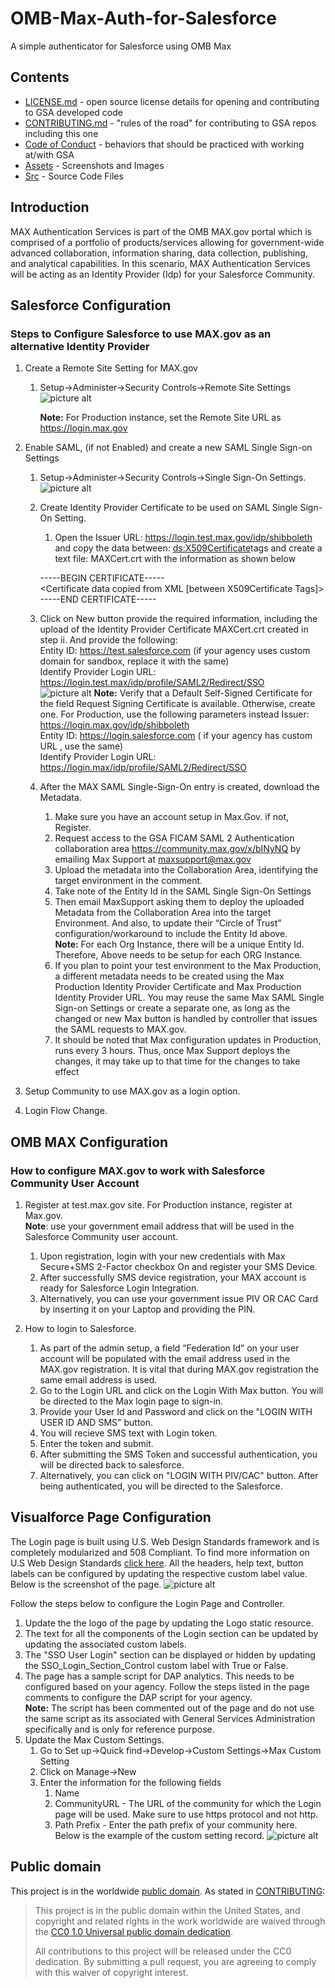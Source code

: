 # OMB-Max-Auth-for-Salesforce
A simple authenticator for Salesforce using OMB Max

## Contents
- [LICENSE.md](LICENSE.md) - open source license details for opening and contributing to GSA developed code
- [CONTRIBUTING.md](CONTRIBUTING.md) - "rules of the road" for contributing to GSA repos including this one
- [Code of Conduct](CODE_OF_CONDUCT.md) - behaviors that should be practiced with working at/with GSA
- [Assets](Assets) - Screenshots and Images
- [Src](Src) - Source Code Files  

## Introduction
MAX Authentication Services is part of the OMB MAX.gov portal which is comprised of a portfolio of products/services allowing for government-wide advanced collaboration, information sharing, data collection, publishing, and analytical capabilities.  In this scenario, MAX Authentication Services will be acting as an Identity Provider (Idp) for your Salesforce Community.

## Salesforce Configuration
### Steps to Configure Salesforce to use MAX.gov as an alternative Identity Provider
1. Create a Remote Site Setting for MAX.gov
    1. Setup->Administer->Security Controls->Remote Site Settings
![picture alt](https://github.com/GSA/OMB-Max-Auth-for-Salesforce/blob/master/Assets/Screenshot1.jpg)

        **Note:** For Production instance, set the Remote Site URL as https://login.max.gov

2. Enable SAML, (if not Enabled) and create a new SAML Single Sign-on Settings
    1. Setup->Administer->Security Controls->Single Sign-On Settings.<br>
    ![picture alt](https://github.com/GSA/OMB-Max-Auth-for-Salesforce/blob/master/Assets/Screenshot2.jpg)
    2.  Create Identity Provider Certificate to be used on SAML Single Sign-On Setting.
        1.  Open the Issuer URL: https://login.test.max.gov/idp/shibboleth and copy the data 
        between: <ds:X509Certificate>tags and create a text file: MAXCert.crt with the information as shown below <br>
       
        -----BEGIN CERTIFICATE----- <br>
        <Certificate data copied from XML [between X509Certificate Tags]> <br>
        -----END CERTIFICATE----- <br>

        
    4.  Click on New button provide the required information, including the upload of the Identity Provider Certificate               MAXCert.crt created in step ii. And provide the following: <br>
        Entity ID: https://test.salesforce.com (if your agency uses custom domain for sandbox, replace it with the same)<br> 
        Identify Provider Login URL: https://login.test.max/idp/profile/SAML2/Redirect/SSO <br>
        ![picture alt](https://github.com/GSA/OMB-Max-Auth-for-Salesforce/blob/master/Assets/Screenshot3.jpg)
        **Note:** Verify that a Default Self-Signed Certificate for the field Request Signing Certificate is available.               Otherwise, create one. For Production, use the following parameters instead
        Issuer: https://login.max.gov/idp/shibboleth  <br>
        Entity ID: https://login.salesforce.com ( if your agency has custom URL , use the same) <br>
        Identify Provider Login URL: https://login.max/idp/profile/SAML2/Redirect/SSO <br>

    5.  After the MAX SAML Single-Sign-On entry is created, download the Metadata.
        1.  Make sure you have an account setup in Max.Gov. if not, Register.
        2.  Request access to the GSA FICAM SAML 2 Authentication collaboration area https://community.max.gov/x/bINyNQ by                 emailing Max Support at maxsupport@max.gov 
        3.  Upload the metadata into the Collaboration Area, identifying the target environment in the comment.
        4.  Take note of the Entity Id in the SAML Single Sign-On Settings 
        5.  Then email MaxSupport asking them to deploy the uploaded Metadata from the Collaboration Area into the target                 Environment.  And also, to update their “Circle of Trust” configuration/workaround to include the Entity Id above.             <br>
            **Note:**   For each Org Instance, there will be a unique Entity Id. Therefore,  Above needs to be setup for each                         ORG Instance.
        6.  If you plan to point your test environment to the Max Production, a different metadata needs to be created using               the  Max Production Identity Provider Certificate and Max Production Identity Provider URL.  You may reuse the                 same Max SAML Single Sign-on Settings or create a separate one, as long as the changed or new Max button is                   handled by controller that issues the SAML requests to MAX.gov.
        7.  It should be noted that Max configuration updates in Production, runs every 3 hours. Thus, once Max Support                   deploys the changes, it may take up to that time for the changes to take effect

3. Setup Community to use MAX.gov as a login option.
4. Login Flow Change.


## OMB MAX Configuration
### How to configure MAX.gov to work with Salesforce Community User  Account

1. Register at test.max.gov site. For Production instance, register at Max.gov.<br>
    **Note**: use your government email address that will be used in the Salesforce Community user account.
    1. Upon registration, login with your new credentials with Max Secure+SMS 2-Factor checkbox On and register your SMS              Device.
    2. After successfully SMS device registration, your MAX account is ready for Salesforce Login Integration.
    3. Alternatively, you can use your government issue PIV OR CAC Card by inserting it on your Laptop and providing the PIN.
    
2.  How to login to Salesforce.
    1. As part of the admin setup, a field “Federation Id” on your user account will be populated with the email address used         in the MAX.gov registration.  It is vital that during MAX.gov registration the same email address is used.
    2. Go to the Login URL and click on the  Login With Max button. You will be directed to the Max login page to sign-in.
    3. Provide your User Id and Password and click on the "LOGIN WITH USER ID AND SMS"  button.
    4. You will recieve SMS text with Login token.
    5. Enter the token and submit.
    6. After submitting the SMS Token and successful authentication, you will be directed back to salesforce.
    7. Alternatively, you can click on "LOGIN WITH PIV/CAC" button.  After being authenticated, you will be directed to the          Salesforce.


## Visualforce Page Configuration

The Login page is built using U.S. Web Design Standards framework and is completely modularized and 508 Compliant. To find more information on U.S Web Design Standards <a href="https://standards.usa.gov/" target="_blank">click here</a>. All the headers, help text, button labels can be configured by updating the respective custom label value. Below is the screenshot of the page. 
![picture alt](https://github.com/GSA/OMB-Max-Auth-for-Salesforce/blob/master/Assets/Login%20Page.Jpeg)

Follow the steps below to configure the Login Page and Controller.

1.  Update the the logo of the page by updating the Logo static resource. 
2.  The text for all the components of the Login section can be updated by updating the associated custom labels.
3.  The "SSO User Login" section can be displayed or hidden by updating the SSO_Login_Section_Control custom label with True or False. 
4.  The page has a sample script for DAP analytics. This needs to be configured based on your agency. Follow the steps listed in the page comments to configure the DAP script for your agency.<br>
    **Note:** The script has been commented out of the page and do not use the same script as its associated with General Services Administration specifically and is only for reference purpose.
5.  Update the Max Custom Settings.
    1.  Go to Set up->Quick find->Develop->Custom Settings->Max Custom Setting
    2.  Click on Manage->New
    3.  Enter the information for the following fields
        1. Name 
        2. CommunityURL - The URL of the community for which the Login page will be used. Make sure to use https protocol              and not http.
        3. Path Prefix  - Enter the path prefix of your community here. <br>
    Below is the example of the custom setting record.
    ![picture alt](https://github.com/GSA/OMB-Max-Auth-for-Salesforce/blob/master/Assets/Custom%20Setting%20Record.png)
    
## Public domain

This project is in the worldwide [public domain](LICENSE.md). As stated in [CONTRIBUTING](CONTRIBUTING.md):

> This project is in the public domain within the United States, and copyright and related rights in the work worldwide are waived through the [CC0 1.0 Universal public domain dedication](https://creativecommons.org/publicdomain/zero/1.0/).
>
> All contributions to this project will be released under the CC0 dedication. By submitting a pull request, you are agreeing to comply with this waiver of copyright interest.


